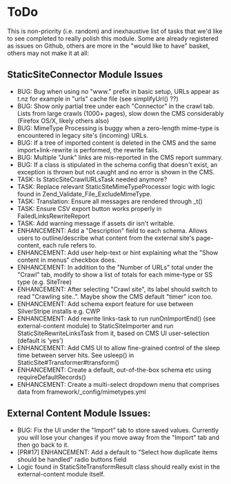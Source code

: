 # ToDo

This is non-priority (i.e. random) and inexhaustive list of tasks that we'd like to see completed to really polish this module.
Some are already registered as issues on Github, others are more in the "would like to have" basket, others may not make it at all:

## StaticSiteConnector Module Issues

* BUG: Bug when using no "www." prefix in basic setup, URLs appear as t.nz for example in "urls" cache file (see simplifyUrl() ??)
* BUG: Show only partial tree under each "Connector" in the crawl tab. Lists from large crawls (1000+ pages), slow down the CMS considerably (Firefox OS/X, likely others also)
* BUG: MimeType Processing is buggy when a zero-length mime-type is encountered in legacy site's (incoming) URLs.
* BUG: If a tree of imported content is deleted in the CMS and the same import+link-rewrite is performed, the rewrite fails.
* BUG: Multiple "Junk" links are mis-reported in the CMS report summary.
* BUG: If a class is stipulated in the schema config that doesn't exist, an exception is thrown but not caught and no error is shown in the CMS.
* TASK: Is StaticSiteCrawlURLsTask needed anymore?
* TASK: Replace relevant StaticSiteMimeTypeProcessor logic with logic found in Zend_Validate_File_ExcludeMimeType.
* TASK: Translation: Ensure all messages are rendered through _t()
* TASK: Ensure CSV export button works properly in FailedLinksRewriteReport
* TASK: Add warning message if assets dir isn't writable.
* ENHANCEMENT: Add a "Description" field to each schema. Allows users to outline/describe what content from the external site's page-content, each rule refers to.
* ENHANCEMENT: Add user help-text or hint explaining what the "Show content in menus" checkbox does.
* ENHANCEMENT: In addition to the "Number of URLs" total under the "Crawl" tab, modify to show a list of totals for each mime-type or SS type (e.g. SiteTree)
* ENHANCEMENT: After selecting "Crawl site", its label should switch to read "Crawling site..". Maybe show the CMS default "timer" icon too.
* ENHANCEMENT: Add schema export feature for use between SilverStripe installs e.g. CWP
* ENHANCEMENT: Add rewrite links-task to run runOnImportEnd() (see external-content module) to StaticSiteImporter and run StaticSiteRewriteLinksTask from it, based on CMS UI user-selection (default is 'yes')
* ENHANCEMENT: Add CMS UI to allow fine-grained control of the sleep time between server hits. See usleep() in StaticSite#Transformer#transform()
* ENHANCEMENT: Create a default, out-of-the-box schema etc using requireDefaultRecords()
* ENHANCEMENT: Create a multi-select dropdown menu that comprises data from framework/_config/mimetypes.yml

## External Content Module Issues:

* BUG: Fix the UI under the "Import" tab to store saved values. Currently you will lose your changes if you move away from the "Import" tab and then go back to it.
* [PR#17] ENHANCEMENT: Add a default to "Select how duplicate items should be handled" radio buttons field
* Logic found in StaticSiteTransformResult class should really exist in the external-content module itself.
